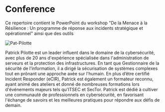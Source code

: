 # Conference
Ce repertoire contient le PowerPoint du workshop "De la Menace à la Résilience : Un programme de réponse aux incidents stratégique et opérationnel" ainsi que des outils

![Pat-Pilotte](https://github.com/user-attachments/assets/33c22fb5-21dd-497d-8cd0-a5c0e7ff296a)

Patrick Pilotte est un leader influent dans le domaine de la cybersécurité, avec plus de 20 ans d'expérience spécialisée dans l'administration de serveurs et la protection des infrastructures. En tant que Gestionnaire de la sécurité de l’information, il a dirigé la sécurisation de systèmes complexes tout en prônant une approche axée sur l'humain. En plus d’être certifié Incident Responder (eCIR), Patrick est également un formateur reconnu, ayant animé des ateliers et donné de nombreuses formations lors d'événements majeurs tels qu'ITSEC et SecTor. Patrick est dédié à cultiver une communauté de professionnels en cybersécurité, en favorisant l'échange de savoirs et les meilleures pratiques pour répondre aux défis de demain.
